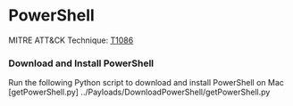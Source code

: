 # PowerShell

MITRE ATT&CK Technique: [T1086](https://attack.mitre.org/wiki/Technique/T1086)

### Download and Install PowerShell

Run the following Python script to download and install PowerShell on Mac
[getPowerShell.py] ../Payloads/DownloadPowerShell/getPowerShell.py

